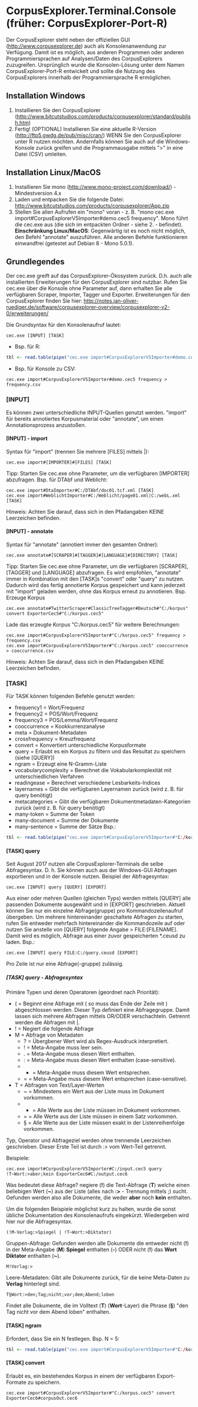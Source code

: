 # CorpusExplorer.Terminal.Console (früher: CorpusExplorer-Port-R)
Der CorpusExplorer steht neben der offiziellen GUI (http://www.corpusexplorer.de) auch als Konsolenanwendung zur Verfügung. Damit ist es möglich, aus anderen Programmen oder anderen Programmiersprachen auf Analysen/Daten des CorpusExplorers zuzugreifen. Ursprünglich wurde die Konsolen-Lösung unter dem Namen CorpusExplorer-Port-R entwickelt und sollte die Nutzung des CorpusExplorers innerhalb der Programmiersprache R ermöglichen.

## Installation Windows
1. Installieren Sie den CorpusExplorer (http://www.bitcutstudios.com/products/corpusexplorer/standard/publish.htm)
2. Fertig! (OPTIONAL) Installieren Sie eine aktuelle R-Version (http://ftp5.gwdg.de/pub/misc/cran/) WENN Sie den CorpusExplorer unter R nutzen möchten. Andernfalls können Sie auch auf die Windows-Konsole zurück greifen und die Programmausgabe mittels ">" in eine Datei (CSV) umleiten.

## Installation Linux/MacOS
1. Installieren Sie mono (http://www.mono-project.com/download/) - Mindestversion 4.x
2. Laden und entpacken Sie die folgende Datei: http://www.bitcutstudios.com/products/corpusexplorer/App.zip
3. Stellen Sie allen Aufrufen ein "mono" voran - z. B. "mono cec.exe import#CorpusExplorerV5Importer#demo.cec5 frequency". Mono führt die cec.exe aus (die sich im entpackten Ordner - siehe 2. - befindet).
__Einschränkung Linux/MacOS__: Gegenwärtig ist es noch nicht möglich, den Befehl "annotate" auszuführen. Alle anderen Befehle funktionieren einwandfrei (getestet auf Debian 8 - Mono 5.0.1).

## Grundlegendes
Der cec.exe greift auf das CorpusExplorer-Ökosystem zurück. D.h. auch alle installierten Erweiterungen für den CorpusExplorer sind nutzbar. Rufen Sie cec.exe über die Konsole ohne Parameter auf, dann erhalten Sie alle verfügbaren Scraper, Importer, Tagger und Exporter. Erweiterungen für den CorpusExplorer finden Sie hier: http://notes.jan-oliver-ruediger.de/software/corpusexplorer-overview/corpusexplorer-v2-0/erweiterungen/

Die Grundsyntax für den Konsolenaufruf lautet:
```SHELL
cec.exe [INPUT] [TASK]
```
- Bsp. für R: 
```R
tbl <- read.table(pipe("cec.exe import#CorpusExplorerV5Importer#demo.cec5 frequency"), sep = "\t", header = TRUE, dec = ",", encoding = "UTF-8", quote = "")
```
- Bsp. für Konsole zu CSV: 
```SHELL
cec.exe import#CorpusExplorerV5Importer#demo.cec5 frequency > frequency.csv
```

### [INPUT]
Es können zwei unterschiedliche INPUT-Quellen genutzt werden. "import" für bereits annotiertes Korpusmaterial oder "annotate", um einen Annotationsprozess anzustoßen. 

#### [INPUT] - import
Syntax für "import" (trennen Sie mehrere [FILES] mittels |):
```SHELL
cec.exe import#[IMPORTER]#[FILES] [TASK]
```
Tipp: Starten Sie cec.exe ohne Parameter, um die verfügbaren [IMPORTER] abzufragen.
Bsp. für DTAbf und Weblicht:
```SHELL
cec.exe import#DtaImporter#C:/DTAbf/doc01.tcf.xml [TASK]
cec.exe import#WeblichtImporter#C:/Weblicht/page01.xml|C:/webL.xml [TASK]
```
Hinweis: Achten Sie darauf, dass sich in den Pfadangaben KEINE Leerzeichen befinden.

#### [INPUT] - annotate
Syntax für "annotate" (annotiert immer den gesamten Ordner):
```SHELL
cec.exe annotate#[SCRAPER]#[TAGGER]#[LANGUAGE]#[DIRECTORY] [TASK]
```
Tipp: Starten Sie cec.exe ohne Parameter, um die verfügbaren [SCRAPER], [TAGGER] und [LANGUAGE] abzufragen.
Es wird empfohlen, "annotate" immer in Kombination mit den [TASK]s "convert" oder "query" zu nutzen. Dadurch wird das fertig annotierte Korpus gespeichert und kann jederzeit mit "import" geladen werden, ohne das Korpus erneut zu annotieren. Bsp. Erzeuge Korpus
```SHELL
cec.exe annotate#TwitterScraper#ClassicTreeTagger#Deutsch#"C:/korpus" convert ExporterCec5#"C:/korpus.cec5"
```
Lade das erzeugte Korpus "C:/korpus.cec5" für weitere Berechnungen:
```SHELL
cec.exe import#CorpusExplorerV5Importer#"C:/korpus.cec5" frequency > frequency.csv
cec.exe import#CorpusExplorerV5Importer#"C:/korpus.cec5" cooccurrence > cooccurrence.csv
```
Hinweis: Achten Sie darauf, dass sich in den Pfadangaben KEINE Leerzeichen befinden.

### [TASK]
Für TASK können folgenden Befehle genutzt werden:
- frequency1 = Wort/Frequenz
- frequency2 = POS/Wort/Frequenz
- frequency3 = POS/Lemma/Wort/Frequenz
- cooccurrence = Kookkurrenzanalyse
- meta = Dokument-Metadaten
- crossfrequency = Kreuzfrequenz
- convert = Konvertiert unterschiedliche Korpusformate
- query = Erlaubt es ein Korpus zu filtern und das Resultat zu speichern (siehe [QUERY])
- ngram = Erzeugt eine N-Gramm-Liste
- vocabularycomplexity = Berechnet die Vokabularkomplexität mit unterschiedlichen Verfahren
- readingease = Berechnet verschiedene Lesbarkeits-Indices
- layernames = Gibt die verfügbaren Layernamen zurück (wird z. B. für query benötigt)
- metacategories = Gibt die verfügbaren Dokumentmetadaten-Kategorien zurück (wird z. B. für query benötigt)
- many-token = Summe der Token
- many-document = Summe der Dokumente
- many-sentence = Summe der Sätze
Bsp.:
```R
tbl <- read.table(pipe("cec.exe import#CorpusExplorerV5Importer#"C:/korpus.cec5" cooccurrence"), sep = "\t", header = TRUE, dec = ",", encoding = "UTF-8", quote = "")
```

#### [TASK] query
Seit August 2017 nutzen alle CorpusExplorer-Terminals die selbe Abfragesyntax. D. h. Sie können auch aus der Windows-GUI Abfragen exportieren und in der Konsole nutzen.
Beispiel der Abfragesyntax:

```SHELL
cec.exe [INPUT] query [QUERY] [EXPORT]
```

Aus einer oder mehren Quellen (gleichen Typs) werden mittels [QUERY] alle passenden Dokumente ausgewählt und in [EXPORT] geschrieben.
Aktuell können Sie nur ein einzelne Abfrage(gruppe) pro Kommandozeilenaufruf übergeben.
Um mehrere hintereinander geschaltete Abfragen zu starten, rufen Sie entweder mehrfach hintereinander die Kommandozeile auf
oder nutzen Sie anstelle von [QUERY] folgende Angabe > FILE:[FILENAME].
Damit wird es möglich, Abfrage aus einer zuvor gespeicherten *.ceusd zu laden.
Bsp.:

```SHELL
cec.exe [INPUT] query FILE:C:/query.ceusd [EXPORT]
```

Pro Zeile ist nur eine Abfrage(-gruppe) zulässig.

##### [TASK] query - Abfragesyntax

Primäre Typen und deren Operatoren (geordnet nach Priorität):
- ( = Beginnt eine Abfrage mit ( so muss das Ende der Zeile mit ) abgeschlossen werden. Dieser Typ definiert eine Abfragegruppe. Damit lassen sich mehrere Abfragen mittels OR/ODER verschachteln. Getrennt werden die Abfragen mit |.
- ! = Negiert die folgende Abfrage
- M = Abfrage von Metadaten
	- ? = Übergbener Wert wird als Regex-Ausdruck interpretiert.
	- ! = Meta-Angabe muss leer sein.
	- . = Meta-Angabe muss diesen Wert enthalten.
	- : = Meta-Angabe muss diesen Wert enthalten (case-sensitive).
	- - = Meta-Angabe muss diesem Wert entsprechen.
	- = = Meta-Angabe muss diesem Wert entsprechen (case-sensitive).
- T = Abfragen von Text/Layer-Werten
	- ~ = Mindestens ein Wert aus der Liste muss im Dokument vorkommen.
	- - = Alle Werte aus der Liste müssen im Dokument vorkommen.
	- = = Alle Werte aus der Liste müssen in einem Satz vorkommen.
	- § = Alle Werte aus der Liste müssen exakt in der Listenreihenfolge vorkommen.

Typ, Operator und Abfrageziel werden ohne trennende Leerzeichen geschrieben. Dieser Erste Teil ist durch :> vom Wert-Teil getrennt.

Beispiele:
```SHELL
cec.exe import#CorpusExplorerV5Importer#C:/input.cec5 query !T~Wort:>aber;kein ExporterCec6#C:/output.cec6
```
Was bedeutet diese Abfrage? negiere (__!__) die Text-Abfrage (__T__) welche einen beliebigen Wert (__~__) aus der Liste (alles nach __:>__ - Trennung mittels ;) sucht. Gefunden werden also alle Dokumente, die weder __aber__ noch __kein__ enthalten.

Um die folgenden Beispiele möglichst kurz zu halten, wurde die sonst übliche Dokumentation des Konsolenaufrufs eingekürzt. Wiedergeben wird hier nur die Abfragesyntax.

```SHELL
(!M-Verlag:>Spiegel | !T~Wort:>Diktator)
```
Gruppen-Abfrage: Gefunden werden alle Dokumente die entweder nicht (__!__) in der Meta-Angabe (__M__) __Spiegel__ enthalten (__-__) ODER nicht (__!__) das __Wort__ __Diktator__ enthalten (__~__).

```SHELL
M!Verlag:>
```
Leere-Metadaten: Gibt alle Dokumente zurück, für die keine Meta-Daten zu __Verlag__ hinterlegt sind.

```SHELL
T§Wort:>den;Tag;nicht;vor;dem;Abend;loben
```
Findet alle Dokumente, die im Volltext (__T__) (__Wort__-Layer) die Phrase (__§__) "den Tag nicht vor dem Abend loben" enthalten.

#### [TASK] ngram
Erfordert, dass Sie ein N festlegen. Bsp. N = 5:
```R
tbl <- read.table(pipe("cec.exe import#CorpusExplorerV5Importer#"C:/korpus.cec5" ngram 5"), sep = "\t", header = TRUE, dec = ",", encoding = "UTF-8", quote = "")
```

#### [TASK] convert
Erlaubt es, ein bestehendes Korpus in einem der verfügbaren Export-Formate zu speichern.
```SHELL
cec.exe import#CorpusExplorerV5Importer#"C:/korpus.cec5" convert ExporterCec6#corpusOut.cec6
```
